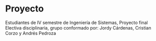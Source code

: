 # Proyecto
Estudiantes de IV semestre de Ingeniería de Sistemas, Proyecto final Electiva disciplinaria, grupo conformado por: Jordy Cárdenas, Cristian Corzo y Andrés Pedroza
